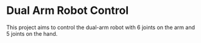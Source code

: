 # Dual Arm Robot Control

This project aims to control the dual-arm robot with 6 joints on the arm and 5 joints on the hand.